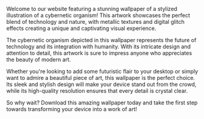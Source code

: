 <!--
Write me content for website with wallpaper "A stylized illustration of a cybernetic organism, with metallic textures and digital glitch effects."
-->

<!--font:Poppins.-->

Welcome to our website featuring a stunning wallpaper of a stylized illustration of a cybernetic organism! This artwork showcases the perfect blend of technology and nature, with metallic textures and digital glitch effects creating a unique and captivating visual experience.

The cybernetic organism depicted in this wallpaper represents the future of technology and its integration with humanity. With its intricate design and attention to detail, this artwork is sure to impress anyone who appreciates the beauty of modern art.

Whether you're looking to add some futuristic flair to your desktop or simply want to admire a beautiful piece of art, this wallpaper is the perfect choice. Its sleek and stylish design will make your device stand out from the crowd, while its high-quality resolution ensures that every detail is crystal clear.

So why wait? Download this amazing wallpaper today and take the first step towards transforming your device into a work of art!
